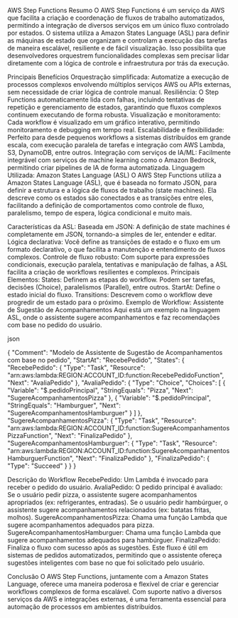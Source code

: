 AWS Step Functions
Resumo
O AWS Step Functions é um serviço da AWS que facilita a criação e coordenação de fluxos de trabalho automatizados, permitindo a integração de diversos serviços em um único fluxo controlado por estados. O sistema utiliza a Amazon States Language (ASL) para definir as máquinas de estado que organizam e controlam a execução das tarefas de maneira escalável, resiliente e de fácil visualização. Isso possibilita que desenvolvedores orquestrem funcionalidades complexas sem precisar lidar diretamente com a lógica de controle e infraestrutura por trás da execução.

Principais Benefícios
Orquestração simplificada: Automatize a execução de processos complexos envolvendo múltiplos serviços AWS ou APIs externas, sem necessidade de criar lógica de controle manual.
Resiliência: O Step Functions automaticamente lida com falhas, incluindo tentativas de repetição e gerenciamento de estados, garantindo que fluxos complexos continuem executando de forma robusta.
Visualização e monitoramento: Cada workflow é visualizado em um gráfico interativo, permitindo monitoramento e debugging em tempo real.
Escalabilidade e flexibilidade: Perfeito para desde pequenos workflows a sistemas distribuídos em grande escala, com execução paralela de tarefas e integração com AWS Lambda, S3, DynamoDB, entre outros.
Integração com serviços de IA/ML: Facilmente integrável com serviços de machine learning como o Amazon Bedrock, permitindo criar pipelines de IA de forma automatizada.
Linguagem Utilizada: Amazon States Language (ASL)
O AWS Step Functions utiliza a Amazon States Language (ASL), que é baseada no formato JSON, para definir a estrutura e a lógica de fluxos de trabalho (state machines). Ela descreve como os estados são conectados e as transições entre eles, facilitando a definição de comportamentos como controle de fluxo, paralelismo, tempo de espera, lógica condicional e muito mais.

Características da ASL:
Baseada em JSON: A definição de state machines é completamente em JSON, tornando-a simples de ler, entender e editar.
Lógica declarativa: Você define as transições de estado e o fluxo em um formato declarativo, o que facilita a manutenção e entendimento de fluxos complexos.
Controle de fluxo robusto: Com suporte para expressões condicionais, execução paralela, tentativas e manipulação de falhas, a ASL facilita a criação de workflows resilientes e complexos.
Principais Elementos:
States: Definem as etapas do workflow. Podem ser tarefas, decisões (Choice), paralelismos (Parallel), entre outros.
StartAt: Define o estado inicial do fluxo.
Transitions: Descrevem como o workflow deve progredir de um estado para o próximo.
Exemplo de Workflow: Assistente de Sugestão de Acompanhamentos
Aqui está um exemplo na linguagem ASL, onde o assistente sugere acompanhamentos e faz recomendações com base no pedido do usuário.

json


{
  "Comment": "Modelo de Assistente de Sugestão de Acompanhamentos com base no pedido",
  "StartAt": "RecebePedido",
  "States": {
    "RecebePedido": {
      "Type": "Task",
      "Resource": "arn:aws:lambda:REGION:ACCOUNT_ID:function:RecebePedidoFunction",
      "Next": "AvaliaPedido"
    },
    "AvaliaPedido": {
      "Type": "Choice",
      "Choices": [
        {
          "Variable": "$.pedidoPrincipal",
          "StringEquals": "Pizza",
          "Next": "SugereAcompanhamentosPizza"
        },
        {
          "Variable": "$.pedidoPrincipal",
          "StringEquals": "Hamburguer",
          "Next": "SugereAcompanhamentosHamburguer"
        }
      ]
    },
    "SugereAcompanhamentosPizza": {
      "Type": "Task",
      "Resource": "arn:aws:lambda:REGION:ACCOUNT_ID:function:SugereAcompanhamentosPizzaFunction",
      "Next": "FinalizaPedido"
    },
    "SugereAcompanhamentosHamburguer": {
      "Type": "Task",
      "Resource": "arn:aws:lambda:REGION:ACCOUNT_ID:function:SugereAcompanhamentosHamburguerFunction",
      "Next": "FinalizaPedido"
    },
    "FinalizaPedido": {
      "Type": "Succeed"
    }
  }
}


Descrição do Workflow
RecebePedido: Um Lambda é invocado para receber o pedido do usuário.
AvaliaPedido: O pedido principal é avaliado:
Se o usuário pedir pizza, o assistente sugere acompanhamentos apropriados (ex: refrigerantes, entradas).
Se o usuário pedir hambúrguer, o assistente sugere acompanhamentos relacionados (ex: batatas fritas, molhos).
SugereAcompanhamentosPizza: Chama uma função Lambda que sugere acompanhamentos adequados para pizza.
SugereAcompanhamentosHamburguer: Chama uma função Lambda que sugere acompanhamentos adequados para hambúrguer.
FinalizaPedido: Finaliza o fluxo com sucesso após as sugestões.
Este fluxo é útil em sistemas de pedidos automatizados, permitindo que o assistente ofereça sugestões inteligentes com base no que foi solicitado pelo usuário.

Conclusão
O AWS Step Functions, juntamente com a Amazon States Language, oferece uma maneira poderosa e flexível de criar e gerenciar workflows complexos de forma escalável. Com suporte nativo a diversos serviços da AWS e integrações externas, é uma ferramenta essencial para automação de processos em ambientes distribuídos.
